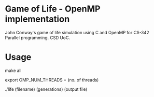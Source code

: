 # Game of Life - OpenMP implementation
John Conway's game of life simulation using C and OpenMP for CS-342 Parallel programming. CSD UoC.

# Usage
make all

export OMP_NUM_THREADS = (no. of threads)

./life (filename) (generations) (output file)
